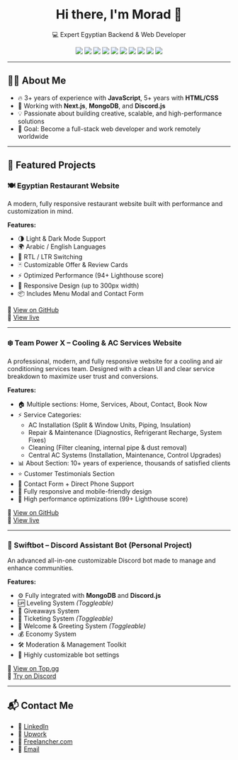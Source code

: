 <h1 align="center">Hi there, I'm Morad 👋</h1>
<p align="center">
  💻 Expert Egyptian Backend & Web Developer
</p>

<p align="center">
  <img src="https://img.shields.io/badge/HTML5-E34F26?style=for-the-badge&logo=html5&logoColor=white" />
  <img src="https://img.shields.io/badge/CSS3-1572B6?style=for-the-badge" />
  <img src="https://img.shields.io/badge/Javascript-F7DF1E?style=for-the-badge&logo=javascript&logoColor=black" />
  <img src="https://img.shields.io/badge/MongoDB-47A248?style=for-the-badge&logo=mongodb&logoColor=white" />
  <img src="https://img.shields.io/badge/Next.js-000000?style=for-the-badge&logo=Next.js&logoColor=white" />
  <img src="https://img.shields.io/badge/Tailwind_CSS-06B6D4?style=for-the-badge&logo=tailwindcss&logoColor=white" />
  <img src="https://img.shields.io/badge/Discord.js-5865F2?style=for-the-badge&logo=discord&logoColor=white" />
  <img src="https://img.shields.io/badge/Git-F05032?style=for-the-badge&logo=git&logoColor=white" />
  <img src="https://img.shields.io/badge/GitHub-181717?style=for-the-badge&logo=github&logoColor=white" />
  <img src="https://img.shields.io/badge/REST_API-0053A3?style=for-the-badge&logo=graphql&logoColor=white" />
</p>

---

## 👨‍💻 About Me

- 🔥 3+ years of experience with **JavaScript**, 5+ years with **HTML/CSS**
- 🚀 Working with **Next.js**, **MongoDB**, and **Discord.js**
- 💡 Passionate about building creative, scalable, and high-performance solutions
- 🎯 Goal: Become a full-stack web developer and work remotely worldwide

---

## 🌟 Featured Projects

### 🍽️ Egyptian Restaurant Website

A modern, fully responsive restaurant website built with performance and customization in mind.

**Features:**
- 🌗 Light & Dark Mode Support
- 🌍 Arabic / English Languages
- 🔄 RTL / LTR Switching
- 🃏 Customizable Offer & Review Cards
- ⚡ Optimized Performance (94+ Lighthouse score)
- 📱 Responsive Design (up to 300px width)
- 📦 Includes Menu Modal and Contact Form

🔗 [View on GitHub](https://github.com/moradezzat/SEC-Restaurant)  
🔗 [View live](https://ssec.vercel.app)

---

### ❄️ Team Power X – Cooling & AC Services Website

A professional, modern, and fully responsive website for a cooling and air conditioning services team.
Designed with a clean UI and clear service breakdown to maximize user trust and conversions.

**Features:**
- 🏠 Multiple sections: Home, Services, About, Contact, Book Now
- ⚡ Service Categories:
  - AC Installation (Split & Window Units, Piping, Insulation)
  - Repair & Maintenance (Diagnostics, Refrigerant Recharge, System Fixes)
  - Cleaning (Filter cleaning, internal pipe & dust removal)
  - Central AC Systems (Installation, Maintenance, Control Upgrades)
- 📊 About Section: 10+ years of experience, thousands of satisfied clients
- ⭐ Customer Testimonials Section
- 📧 Contact Form + Direct Phone Support
- 📱 Fully responsive and mobile-friendly design
- 🚀 High performance optimizations (99+ Lighthouse score)

🔗 [View on GitHub](https://github.com/moradezzat/Power-X)  
🔗 [View live](https://pwrx.vercel.app/)

---

### 🤖 Swiftbot – Discord Assistant Bot (Personal Project)

An advanced all-in-one customizable Discord bot made to manage and enhance communities.

**Features:**
- ⚙️ Fully integrated with **MongoDB** and **Discord.js**
- 🆙 Leveling System *(Toggleable)*
- 🎉 Giveaways System
- 🎫 Ticketing System *(Toggleable)*
- 👋 Welcome & Greeting System *(Toggleable)*
- 💰 Economy System
- 🛠️ Moderation & Management Toolkit
- 🔧 Highly customizable bot settings

🔗 [View on Top.gg](https://top.gg/bot/911221769627660298)  
🔗 [Try on Discord](https://discord.gg/TZxcHbDRM5)

---

## 📬 Contact Me
* 💼 [LinkedIn](https://www.linkedin.com/in/morad-ezzat-57b12135a/)
* 💼 [Upwork](https://www.upwork.com/freelancers/~01110e22bbbd41d224)
* 💼 [Freelancher.com](https://www.freelancer.com/u/moradezzat)
* 📧 [Email](mradalshymy426@gmail.com)
